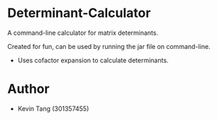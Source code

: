 # Determinant-Calculator
A command-line calculator for matrix determinants.

Created for fun, can be used by running the jar file on command-line.

- Uses cofactor expansion to calculate determinants.

# Author
- Kevin Tang (301357455)

